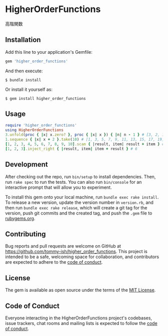 # HigherOrderFunctions
高階関数
## Installation
Add this line to your application's Gemfile:
```rb
gem 'higher_order_functions'
```
And then execute:
```console
$ bundle install
```
Or install it yourself as:
```console
$ gem install higher_order_functions
```
## Usage
```rb
require 'higher_order_functions'
using HigherOrderFunctions
3.unfold(proc { |x| x.zero? }, proc { |x| x }) { |n| n - 1 } # [3, 2, 1]
1.sequence { |x| x + 2 }.take(10) # [1, 3, 5, 7, 9, 11, 13, 15, 17, 19]
[1, 2, 3, 4, 5, 6, 7, 8, 9, 10].scan { |result, item| result + item } # [1, 3, 6, 10, 15, 21, 28, 36, 45, 55]
[1, 2, 3].inject_right { |result, item| item + result } # 6
```
## Development
After checking out the repo, run `bin/setup` to install dependencies. Then, run `rake spec` to run the tests. You can also run `bin/console` for an interactive prompt that will allow you to experiment.

To install this gem onto your local machine, run `bundle exec rake install`. To release a new version, update the version number in `version.rb`, and then run `bundle exec rake release`, which will create a git tag for the version, push git commits and the created tag, and push the `.gem` file to [rubygems.org](https://rubygems.org).
## Contributing
Bug reports and pull requests are welcome on GitHub at https://github.com/tommy-ish/higher_order_functions. This project is intended to be a safe, welcoming space for collaboration, and contributors are expected to adhere to the [code of conduct](https://github.com/tommy-ish/higher_order_functions/blob/master/CODE_OF_CONDUCT.md).
## License
The gem is available as open source under the terms of the [MIT License](https://opensource.org/licenses/MIT).
## Code of Conduct
Everyone interacting in the HigherOrderFunctions project's codebases, issue trackers, chat rooms and mailing lists is expected to follow the [code of conduct](https://github.com/tommy-ish/higher_order_functions/blob/master/CODE_OF_CONDUCT.md).

